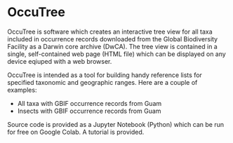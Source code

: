 # OccuTree

OccuTree is software which creates an interactive tree view for all taxa included in occurrence records downloaded from the Global Biodiversity Facility as a Darwin core archive (DwCA). The tree view is contained in a single, self-contained web page (HTML file) which can be displayed on any device eqiuped with a web browser.  

OccuTree is intended as a tool for building handy reference lists for specified taxonomic and geographic ranges. Here are a couple of examples:
* All taxa with GBIF occurrence records from Guam
* Insects with GBIF occurrence records from Guam

Source code is provided as a Jupyter Notebook (Python) which can be run for free on Google Colab. A tutorial is provided.
